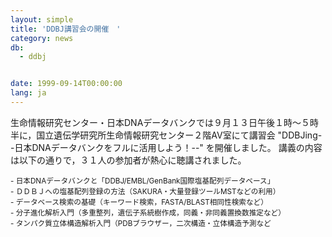```yaml
---
layout: simple
title: 'DDBJ講習会の開催　'
category: news
db:
  - ddbj


date: 1999-09-14T00:00:00
lang: ja
---
```


生命情報研究センター・日本DNAデータバンクでは９月１３日午後１時～５時半に，国立遺伝学研究所生命情報研究センター２階AV室にて講習会 "DDBJing--日本DNAデータバンクをフルに活用しよう！--" を開催しました。 講義の内容は以下の通りで，３１人の参加者が熱心に聴講されました。<br><small><br>- 日本DNAデータバンクと「DDBJ/EMBL/GenBank国際塩基配列データベース」<br>- ＤＤＢＪへの塩基配列登録の方法（SAKURA・大量登録ツールMSTなどの利用）<br>- データベース検索の基礎（キーワード検索，FASTA/BLAST相同性検索など）<br>- 分子進化解析入門（多重整列，遺伝子系統樹作成，同義・非同義置換数推定など）<br>- タンパク質立体構造解析入門（PDBブラウザー，二次構造・立体構造予測など<br></small>
